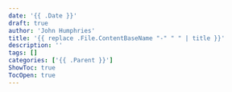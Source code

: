 ```yaml
---
date: '{{ .Date }}'
draft: true
author: 'John Humphries'
title: '{{ replace .File.ContentBaseName "-" " " | title }}'
description: ''
tags: []
categories: ['{{ .Parent }}']
ShowToc: true
TocOpen: true
---
```

